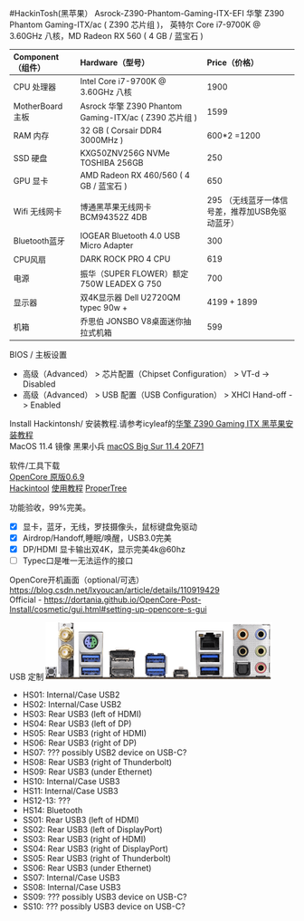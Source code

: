 #HackinTosh(黑苹果） Asrock-Z390-Phantom-Gaming-ITX-EFI
华擎 Z390 Phantom Gaming-ITX/ac ( Z390 芯片组 )， 英特尔 Core i7-9700K @ 3.60GHz 八核，MD Radeon RX 560 ( 4 GB / 蓝宝石 )

| Component（组件）  | Hardware（型号）| Price（价格）|
|:----------|:----------|:--|
| CPU  处理器 | Intel Core i7-9700K @ 3.60GHz 八核    | 1900 |
| MotherBoard 主板   | Asrock 华擎 Z390 Phantom Gaming-ITX/ac ( Z390 芯片组 )    | 1599|
| RAM 内存   | 32 GB ( Corsair DDR4 3000MHz )    | 600*2 =1200 |
| SSD  硬盘  | KXG50ZNV256G NVMe TOSHIBA 256GB    | 250|
| GPU 显卡   | AMD Radeon RX 460/560 ( 4 GB / 蓝宝石 )    | 650 |
| Wifi 无线网卡 | 博通黑苹果无线网卡 BCM94352Z 4DB | 295 （无线蓝牙一体信号差，推荐加USB免驱动蓝牙）|
| Bluetooth蓝牙| IOGEAR Bluetooth 4.0 USB Micro Adapter | 300|
| CPU风扇|DARK ROCK PRO 4 CPU | 619|
|电源|振华（SUPER FLOWER）额定750W LEADEX G 750| 700|
|显示器| 双4K显示器 Dell U2720QM typec 90w + | 4199 + 1899|
|机箱|乔思伯 JONSBO V8桌面迷你抽拉式机箱| 599

BIOS / 主板设置
- 高级（Advanced） > 芯片配置（Chipset Configuration） > VT-d -> Disabled
- 高级（Advanced） > USB 配置（USB Configuration） > XHCI Hand-off -> Enabled

Install Hackintonsh/ 安装教程.请参考icyleaf的[华擎 Z390 Gaming ITX 黑苹果安装教程](https://icyleaf.com/2019/03/asrock-z390-gaming-itx-install-hackintosh-tutorial/)    
MacOS 11.4 镜像 黑果小兵 [macOS Big Sur 11.4 20F71](https://blog.daliansky.net/macOS-BigSur-11.4-20F71-Release-version-with-OC-0.6.9-and-Clover-5134-and-PE-original-image.html)  
  
软件/工具下载  
[OpenCore 原版0.6.9](https://github.com/acidanthera/OpenCorePkg/releases)  
[Hackintool](http://headsoft.com.au/download/mac/Hackintool.zip) [使用教程](https://blog.daliansky.net/Intel-FB-Patcher-tutorial-and-insertion-pose.html)
[ProperTree](https://github.com/corpnewt/ProperTree)  

功能验收，99%完美。
- [x] 显卡，蓝牙，无线，罗技摄像头，鼠标键盘免驱动
- [x] Airdrop/Handoff,睡眠/唤醒，USB3.0完美
- [x] DP/HDMI 显卡输出双4K，显示完美4k@60hz
- [ ] Typec口是唯一无法运作的接口

OpenCore开机画面（optional/可选）
https://blog.csdn.net/lxyoucan/article/details/110919429  
Official - https://dortania.github.io/OpenCore-Post-Install/cosmetic/gui.html#setting-up-opencore-s-gui  

USB 定制
![z390 usb](https://github.com/ericmore/Asrock-Z390-Phantom-Gaming-ITX-EFI/blob/main/Image/usbport.jpeg)

- HS01: Internal/Case USB2 
- HS02: Internal/Case USB2 
- HS03: Rear USB3 (left of HDMI)
- HS04: Rear USB3 (left of DP)
- HS05: Rear USB3 (right of HDMI)
- HS06: Rear USB3 (right of DP)
- HS07: ??? possibly USB2 device on USB-C?
- HS08: Rear USB3 (right of Thunderbolt)
- HS09: Rear USB3 (under Ethernet)
- HS10: Internal/Case USB3 
- HS11: Internal/Case USB3 
- HS12-13: ???
- HS14: Bluetooth
- SS01: Rear USB3 (left of HDMI)
- SS02: Rear USB3 (left of DisplayPort)
- SS03: Rear USB3 (right of HDMI)
- SS04: Rear USB3 (right of DisplayPort)
- SS05: Rear USB3 (right of Thunderbolt)
- SS06: Rear USB3 (under Ethernet)
- SS07: Internal/Case USB3 
- SS08: Internal/Case USB3 
- SS09: ??? possibly USB3 device on USB-C?
- SS10: ??? possibly USB3 device on USB-C?
